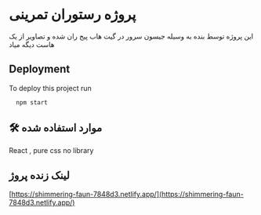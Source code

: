 
# پروژه رستوران تمرینی 

این پروژه توسط بنده به وسیله جیسون سرور در گیت هاب پیج ران شده و تصاویر از یک هاست دیگه میاد 


## Deployment

To deploy this project run

```bash
  npm start
```


## 🛠 موارد استفاده شده
React , pure css no library

## لینک زنده پروژ
[[https://shimmering-faun-7848d3.netlify.app/](https://shimmering-faun-7848d3.netlify.app/)
](https://shimmering-faun-7848d3.netlify.app/)
